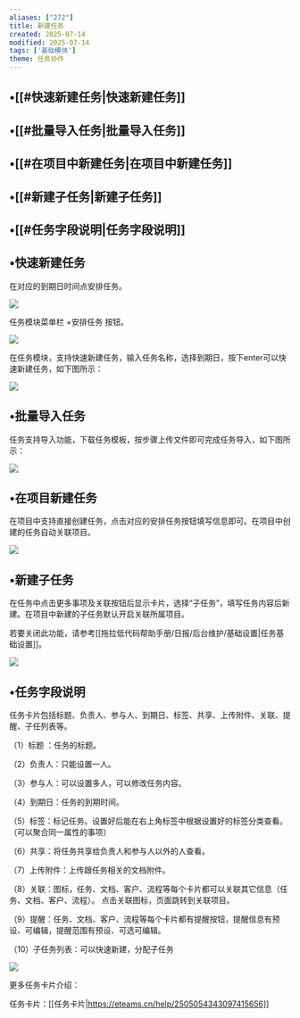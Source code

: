 ```yaml
---
aliases: ["272"]
title: 新建任务
created: 2025-07-14
modified: 2025-07-14
tags: ['基础模块']
theme: 任务协作
---
```


## •[[#快速新建任务|快速新建任务]]

## •[[#批量导入任务|批量导入任务]]

## •[[#在项目中新建任务|在项目中新建任务]]

## •[[#新建子任务|新建子任务]]

## •[[#任务字段说明|任务字段说明]]

## •快速新建任务

在对应的到期日时间点安排任务。

![](649989aaf44606b32095f7c123d31f2d.jpg)

任务模块菜单栏 +安排任务 按钮。

![](9d2edb54c8dde04a97ecaea318f35f01.jpg)

在任务模块，支持快速新建任务，输入任务名称，选择到期日，按下enter可以快速新建任务，如下图所示：

![](568de4472b09c4f657707ba5b8f88ec1.jpg)

## •批量导入任务

任务支持导入功能，下载任务模板，按步骤上传文件即可完成任务导入，如下图所示：

![](5b2d2602b1cd4df874c7c5ee1ed48032.jpg)

## •在项目新建任务

在项目中支持直接创建任务，点击对应的安排任务按钮填写信息即可。在项目中创建的任务自动关联项目。

![](a1361519b21156ac73aa2be86360bf35.jpg)

## •新建子任务

在任务中点击更多事项及关联按钮后显示卡片，选择“子任务”，填写任务内容后新建。在项目中新建的子任务默认开启关联所属项目。

若要关闭此功能，请参考[[拖拉低代码帮助手册/日报/后台维护/基础设置|任务基础设置]]。

![](776a09ca5ad1f0b85bd56ddeb1171395.jpg)

## •任务字段说明

任务卡片包括标题、负责人、参与人、到期日、标签、共享、上传附件、关联、提醒、子任列表等。

（1）标题 ：任务的标题。

（2）负责人：只能设置一人。

（3）参与人：可以设置多人，可以修改任务内容。

（4）到期日：任务的到期时间。

（5）标签：标记任务。设置好后能在右上角标签中根据设置好的标签分类查看。（可以聚合同一属性的事项）

（6）共享：将任务共享给负责人和参与人以外的人查看。

（7）上传附件：上传跟任务相关的文档附件。

（8）关联：图标，任务、文档、客户、流程等每个卡片都可以关联其它信息（任务、文档、客户、流程）。 点击关联图标，页面跳转到关联项目。

（9）提醒：任务、文档、客户、流程等每个卡片都有提醒按钮，提醒信息有预设、可编辑，提醒范围有预设、可选可编辑。

（10）子任务列表：可以快速新建，分配子任务

![](14a936e4880ecd4485b50cd9a8ad533c.jpg)

更多任务卡片介绍：

任务卡片：[[任务卡片|https://eteams.cn/help/2505054343097415656]]